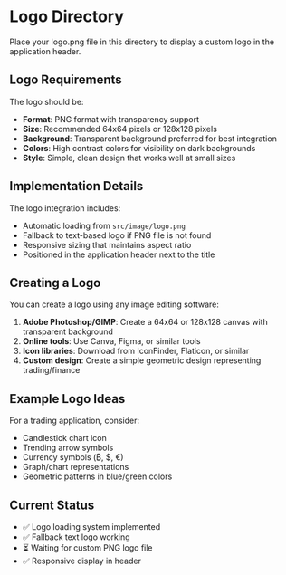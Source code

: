 # Logo Directory

Place your logo.png file in this directory to display a custom logo in the application header.

## Logo Requirements

The logo should be:
- **Format**: PNG format with transparency support
- **Size**: Recommended 64x64 pixels or 128x128 pixels
- **Background**: Transparent background preferred for best integration
- **Colors**: High contrast colors for visibility on dark backgrounds
- **Style**: Simple, clean design that works well at small sizes

## Implementation Details

The logo integration includes:
- Automatic loading from `src/image/logo.png`
- Fallback to text-based logo if PNG file is not found
- Responsive sizing that maintains aspect ratio
- Positioned in the application header next to the title

## Creating a Logo

You can create a logo using any image editing software:

1. **Adobe Photoshop/GIMP**: Create a 64x64 or 128x128 canvas with transparent background
2. **Online tools**: Use Canva, Figma, or similar tools
3. **Icon libraries**: Download from IconFinder, Flaticon, or similar
4. **Custom design**: Create a simple geometric design representing trading/finance

## Example Logo Ideas

For a trading application, consider:
- Candlestick chart icon
- Trending arrow symbols
- Currency symbols (₿, $, €)
- Graph/chart representations
- Geometric patterns in blue/green colors

## Current Status

- ✅ Logo loading system implemented
- ✅ Fallback text logo working
- ⏳ Waiting for custom PNG logo file
- ✅ Responsive display in header

